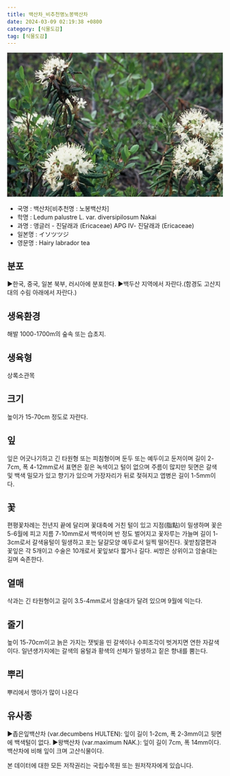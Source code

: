 ```yaml
---
title: 백산차_비추천명노봉백산차
date: 2024-03-09 02:19:38 +0800
category: [식물도감]
tag: [식물도감]
---
```




![백산차[비추천명 : 노봉백산차]](/assets/img/fileUpload/plants/basic/Ericaceae/Ledum/11244/1_th2.JPG)
- 국명 : 백산차[비추천명 : 노봉백산차]
- 학명 : Ledum palustre L. var. diversipilosum Nakai
- 과명 : 앵글러 - 진달래과 (Ericaceae) APG Ⅳ- 진달래과 (Ericaceae)
- 일본명 : イソツツジ
- 영문명 : Hairy labrador tea


## 분포
▶한국, 중국, 일본 북부, 러시아에 분포한다.
▶백두산 지역에서 자란다.(함경도 고산지대의 수림 아래에서 자란다.)
## 생육환경
해발 1000-1700m의 숲속 또는 습초지.
## 생육형
상록소관목
## 크기
높이가 15-70cm 정도로 자란다.
## 잎
잎은 어긋나기하고 긴 타원형 또는 피침형이며 둔두 또는 예두이고 둔저이며 길이 2-7cm, 폭 4-12mm로서 표면은 짙은 녹색이고 털이 없으며 주름이 많지만 뒷면은 갈색 및 백색 밀모가 있고 향기가 있으며 가장자리가 뒤로 젖혀지고 엽병은 길이 1-5mm이다.
## 꽃
편평꽃차례는 전년지 끝에 달리며 꽃대축에 거친 털이 있고 지점(脂點)이 밀생하며 꽃은 5-6월에 피고 지름 7-10mm로서 백색이며 반 정도 벌어지고 꽃자루는 가늘며 길이 1-3cm로서 갈색융털이 밀생하고 포는 달걀모양 예두로서 일찍 떨어진다. 꽃받침열편과 꽃잎은 각 5개이고 수술은 10개로서 꽃잎보다 짧거나 길다. 씨방은 상위이고 암술대는 길며 숙존한다.
## 열매
삭과는 긴 타원형이고 길이 3.5-4mm로서 암술대가 달려 있으며 9월에 익는다.
## 줄기
높이 15-70cm이고 늙은 가지는 잿빛을 띤 갈색이나 수피조각이 벗겨지면 연한 자갈색이다. 일년생가지에는 갈색의 융털과 황색의 선체가 밀생하고 짙은 향내를 뿜는다.
## 뿌리
뿌리에서 맹아가 많이 나온다
## 유사종
▶좁은잎백산차 (var.decumbens HULTEN): 잎이 길이 1-2cm, 폭 2-3mm이고 뒷면에 백색털이 없다. 
▶왕백산차 (var.maximum NAK.): 잎이 길이 7cm, 폭 14mm이다. 백산차에 비해 잎이 크며 고산식물이다.






본 데이터에 대한 모든 저작권리는 국립수목원 또는 원저작자에게 있습니다.
